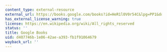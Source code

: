 ```yaml
---
content_type: external-resource
external_url: https://books.google.com/books?id=HeR1l0V0r54C&lpg=PP1&dq=editions%3AOSGIdEK9KfcC&pg=PP1#v=onepage&q&f=false
has_external_license_warning: true
license: https://en.wikipedia.org/wiki/All_rights_reserved
status: ''
title: Google Books
uid: d407746b-1e06-42ae-a393-fb1f91064679
wayback_url: ''
---
```

